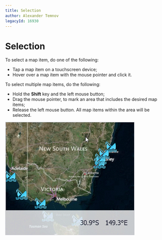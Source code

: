 ```yaml
---
title: Selection
author: Alexander Temnov
legacyId: 16930
---
```

# Selection
To select a map item, do one of the following:
* Tap a map item on a touchscreen device;
* Hover over a map item with the mouse pointer and click it.

To select multiple map items, do the following:
* Hold the **Shift** key and the left mouse button;
* Drag the mouse pointer, to mark an area that includes the desired map items;
* Release the left mouse button. All map items within the area will be selected.

![XtraMap_ItemMultiselection](../../images/img24650.gif)